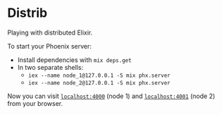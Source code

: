 # Distrib

Playing with distributed Elixir.

To start your Phoenix server:

  * Install dependencies with `mix deps.get`
  * In two separate shells:
    * `iex --name node_1@127.0.0.1 -S mix phx.server`
    * `iex --name node_2@127.0.0.1 -S mix phx.server`

Now you can visit [`localhost:4000`](http://localhost:4000) (node 1) and
[`localhost:4001`](http://localhost:4001) (node 2) from your browser.
